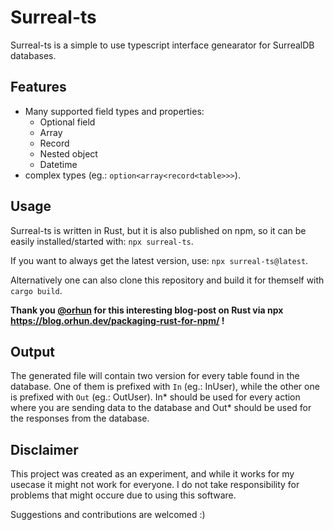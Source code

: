 # Surreal-ts
Surreal-ts is a simple to use typescript interface genearator for SurrealDB databases.

## Features
- Many supported field types and properties:
  - Optional field
  - Array
  - Record
  - Nested object
  - Datetime
- complex types (eg.: `option<array<record<table>>>`).


## Usage
Surreal-ts is written in Rust, but it is also published on npm, so it can be easily installed/started with: ```npx surreal-ts```.

If you want to always get the latest version, use: ```npx surreal-ts@latest```.

Alternatively one can also clone this repository and build it for themself with ```cargo build```.

**Thank you [@orhun](https://github.com/orhun) for this interesting blog-post on Rust via npx https://blog.orhun.dev/packaging-rust-for-npm/ !**

## Output
The generated file will contain two version for every table found in the database. One of them is prefixed with `In` (eg.: InUser), while the other one is prefixed with `Out` (eg.: OutUser).
In* should be used for every action where you are sending data to the database and Out* should be used for the responses from the database.

## Disclaimer
This project was created as an experiment, and while it works for my usecase it might not work for everyone. I do not take responsibility for problems that might occure due to using this software.

Suggestions and contributions are welcomed :)
